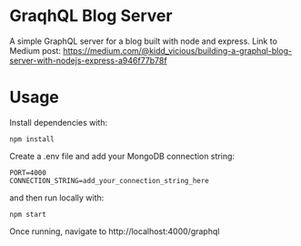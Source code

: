 # GraqhQL Blog Server

A simple GraphQL server for a blog built with node and express. Link to Medium post: https://medium.com/@kidd_vicious/building-a-graphql-blog-server-with-nodejs-express-a946f77b78f

# Usage

Install dependencies with:

```
npm install
```

Create a .env file and add your MongoDB connection string:

```
PORT=4000
CONNECTION_STRING=add_your_connection_string_here
```

and then run locally with:

```
npm start
```

Once running, navigate to http://localhost:4000/graphql
